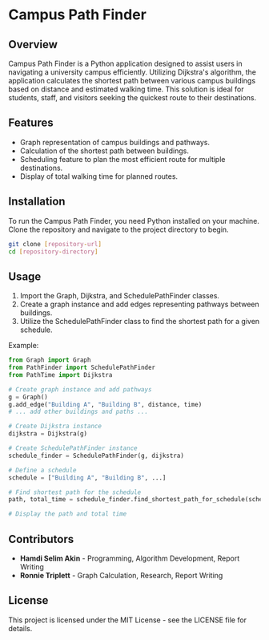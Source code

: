 # Campus Path Finder

## Overview

Campus Path Finder is a Python application designed to assist users in navigating a university campus efficiently. Utilizing Dijkstra's algorithm, the application calculates the shortest path between various campus buildings based on distance and estimated walking time. This solution is ideal for students, staff, and visitors seeking the quickest route to their destinations.

## Features

- Graph representation of campus buildings and pathways.
- Calculation of the shortest path between buildings.
- Scheduling feature to plan the most efficient route for multiple destinations.
- Display of total walking time for planned routes.

## Installation

To run the Campus Path Finder, you need Python installed on your machine. Clone the repository and navigate to the project directory to begin.

```bash
git clone [repository-url]
cd [repository-directory]
```

## Usage

1. Import the Graph, Dijkstra, and SchedulePathFinder classes.
2. Create a graph instance and add edges representing pathways between buildings.
3. Utilize the SchedulePathFinder class to find the shortest path for a given schedule.

Example:

```python
from Graph import Graph
from PathFinder import SchedulePathFinder
from PathTime import Dijkstra

# Create graph instance and add pathways
g = Graph()
g.add_edge("Building A", "Building B", distance, time)
# ... add other buildings and paths ...

# Create Dijkstra instance
dijkstra = Dijkstra(g)

# Create SchedulePathFinder instance
schedule_finder = SchedulePathFinder(g, dijkstra)

# Define a schedule
schedule = ["Building A", "Building B", ...]

# Find shortest path for the schedule
path, total_time = schedule_finder.find_shortest_path_for_schedule(schedule)

# Display the path and total time
```

## Contributors
- **Hamdi Selim Akin** - Programming, Algorithm Development, Report Writing
- **Ronnie Triplett** - Graph Calculation, Research, Report Writing

## License
This project is licensed under the MIT License - see the LICENSE file for details.